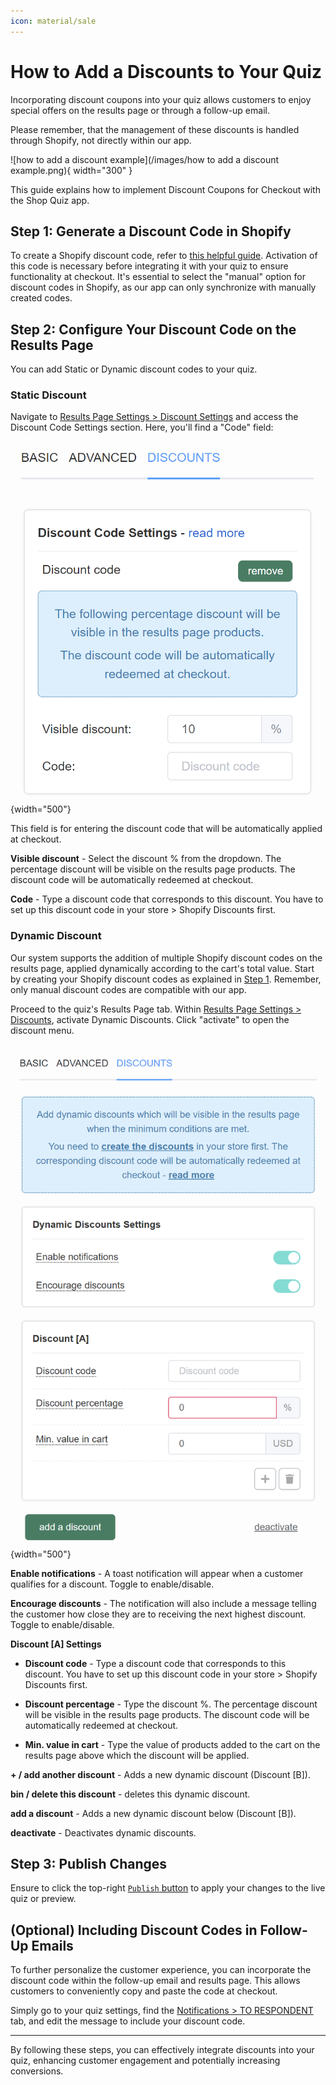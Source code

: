 ```yaml
---
icon: material/sale
---
```


# How to Add a Discounts to Your Quiz

Incorporating discount coupons into your quiz allows customers to enjoy special offers on the results page or through a follow-up email. 

Please remember, that the management of these discounts is handled through Shopify, not directly within our app.

![how to add a discount example](/images/how to add a discount example.png){ width="300" }

This guide explains how to implement Discount Coupons for Checkout with the Shop Quiz app.

## Step 1: Generate a Discount Code in Shopify

To create a Shopify discount code, refer to [this helpful guide](https://help.shopify.com/en/manual/discounts/create-discount-codes#create-a-fixed-value-or-percentage-discount). Activation of this code is necessary before integrating it with your quiz to ensure functionality at checkout. It's essential to select the "manual" option for discount codes in Shopify, as our app can only synchronize with manually created codes.

## Step 2: Configure Your Discount Code on the Results Page

You can add Static or Dynamic discount codes to your quiz.

### Static Discount

Navigate to [Results Page Settings > Discount Settings](https://docs.revenuehunt.com/reference/quiz-builder/#discounts-settings) and access the Discount Code Settings section. Here, you'll find a "Code" field:

![how to add discount static](/images/manual_quizbuilder_resultspage_settings_discount_discountcode.png){width="500"}

This field is for entering the discount code that will be automatically applied at checkout.

**Visible discount** - Select the discount % from the dropdown. The percentage discount will be visible on the results page products. The discount code will be automatically redeemed at checkout.

**Code** - Type a discount code that corresponds to this discount. You have to set up this discount code in your store > Shopify Discounts first.

### Dynamic Discount

Our system supports the addition of multiple Shopify discount codes on the results page, applied dynamically according to the cart's total value. Start by creating your Shopify discount codes as explained in [Step 1](#step-1-generating-a-discount-code-in-shopify). Remember, only manual discount codes are compatible with our app.

Proceed to the quiz's Results Page tab. Within [Results Page Settings > Discounts](https://docs.revenuehunt.com/reference/quiz-builder/#discounts-settings), activate Dynamic Discounts. Click "activate" to open the discount menu.

![how to add discount dynamic](/images/manual_quizbuilder_resultspage_settings_discount_dynamicdiscounts.png){width="500"}

**Enable notifications** - A toast notification will appear when a customer qualifies for a discount. Toggle to enable/disable.

**Encourage discounts** - The notification will also include a message telling the customer how close they are to receiving the next highest discount. Toggle to enable/disable.

**Discount [A] Settings**

- **Discount code** - Type a discount code that corresponds to this discount. You have to set up this discount code in your store > Shopify Discounts first.

- **Discount percentage** - Type the discount %. The percentage discount will be visible in the results page products. The discount code will be automatically redeemed at checkout.

- **Min. value in cart** - Type the value of products added to the cart on the results page above which the discount will be applied.

**+ / add another discount** - Adds a new dynamic discount (Discount [B]).

**bin / delete this discount** - deletes this dynamic discount.

**add a discount** - Adds a new dynamic discount below (Discount [B]).

**deactivate** - Deactivates dynamic discounts.

## Step 3: Publish Changes

Ensure to click the top-right [`Publish` button](https://docs.revenuehunt.com/reference/quiz-builder/#quiz-builder_1) to apply your changes to the live quiz or preview.

## (Optional) Including Discount Codes in Follow-Up Emails

To further personalize the customer experience, you can incorporate the discount code within the follow-up email and results page. This allows customers to conveniently copy and paste the code at checkout.

Simply go to your quiz settings, find the [Notifications > TO RESPONDENT](https://docs.revenuehunt.com/reference/quiz-builder/#to-respondent) tab, and edit the message to include your discount code.

---
By following these steps, you can effectively integrate discounts into your quiz, enhancing customer engagement and potentially increasing conversions.




